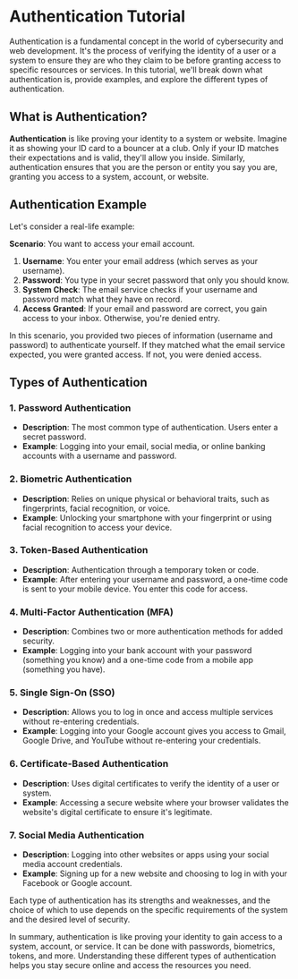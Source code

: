 # Authentication Tutorial

Authentication is a fundamental concept in the world of cybersecurity and web development. It's the process of verifying the identity of a user or a system to ensure they are who they claim to be before granting access to specific resources or services. In this tutorial, we'll break down what authentication is, provide examples, and explore the different types of authentication.

## What is Authentication?

**Authentication** is like proving your identity to a system or website. Imagine it as showing your ID card to a bouncer at a club. Only if your ID matches their expectations and is valid, they'll allow you inside. Similarly, authentication ensures that you are the person or entity you say you are, granting you access to a system, account, or website.

## Authentication Example

Let's consider a real-life example:

**Scenario**: You want to access your email account.

1. **Username**: You enter your email address (which serves as your username).
2. **Password**: You type in your secret password that only you should know.
3. **System Check**: The email service checks if your username and password match what they have on record.
4. **Access Granted**: If your email and password are correct, you gain access to your inbox. Otherwise, you're denied entry.

In this scenario, you provided two pieces of information (username and password) to authenticate yourself. If they matched what the email service expected, you were granted access. If not, you were denied access.

## Types of Authentication

### 1. **Password Authentication**
   - **Description**: The most common type of authentication. Users enter a secret password.
   - **Example**: Logging into your email, social media, or online banking accounts with a username and password.

### 2. **Biometric Authentication**
   - **Description**: Relies on unique physical or behavioral traits, such as fingerprints, facial recognition, or voice.
   - **Example**: Unlocking your smartphone with your fingerprint or using facial recognition to access your device.

### 3. **Token-Based Authentication**
   - **Description**: Authentication through a temporary token or code.
   - **Example**: After entering your username and password, a one-time code is sent to your mobile device. You enter this code for access.

### 4. **Multi-Factor Authentication (MFA)**
   - **Description**: Combines two or more authentication methods for added security.
   - **Example**: Logging into your bank account with your password (something you know) and a one-time code from a mobile app (something you have).

### 5. **Single Sign-On (SSO)**
   - **Description**: Allows you to log in once and access multiple services without re-entering credentials.
   - **Example**: Logging into your Google account gives you access to Gmail, Google Drive, and YouTube without re-entering your credentials.

### 6. **Certificate-Based Authentication**
   - **Description**: Uses digital certificates to verify the identity of a user or system.
   - **Example**: Accessing a secure website where your browser validates the website's digital certificate to ensure it's legitimate.

### 7. **Social Media Authentication**
   - **Description**: Logging into other websites or apps using your social media account credentials.
   - **Example**: Signing up for a new website and choosing to log in with your Facebook or Google account.

Each type of authentication has its strengths and weaknesses, and the choice of which to use depends on the specific requirements of the system and the desired level of security.

In summary, authentication is like proving your identity to gain access to a system, account, or service. It can be done with passwords, biometrics, tokens, and more. Understanding these different types of authentication helps you stay secure online and access the resources you need.